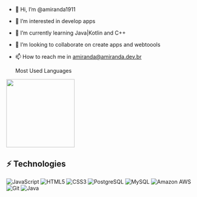 

- 👋 Hi, I’m @amiranda1911
- 👀 I’m interested in develop apps
- 🌱 I’m currently learning Java|Kotlin and C++
- 💞️ I’m looking to collaborate on create apps and webtoools
- 📫 How to reach me in amiranda@amiranda.dev.br


  <summary>Most Used Languages</summary>

<a  href="https://github.com/polarisid">
  <img  height="180em"  src="https://github-readme-stats.vercel.app/api/top-langs/?username=amiranda1911d&layout=compact">
</a>
</details>


## ⚡ Technologies

![JavaScript](https://img.shields.io/badge/-JavaScript-black?style=flat-square&logo=javascript)
![HTML5](https://img.shields.io/badge/-HTML5-E34F26?style=flat-square&logo=html5&logoColor=white)
![CSS3](https://img.shields.io/badge/-CSS3-1572B6?style=flat-square&logo=css3)
![PostgreSQL](https://img.shields.io/badge/-PostgreSQL-336791?style=flat-square&logo=postgresql)
![MySQL](https://img.shields.io/badge/-MySQL-black?style=flat-square&logo=mysql)
![Amazon AWS](https://img.shields.io/badge/Amazon%20AWS-232F3E?style=flat-square&logo=amazon-aws)
![Git](https://img.shields.io/badge/-Git-black?style=flat-square&logo=git)
![Java](https://img.shields.io/badge/-java-E34A86?style=flat-square&logo=java)

<!---
amiranda1911/amiranda1911 is a ✨ special ✨ repository because its `README.md` (this file) appears on your GitHub profile.
You can click the Preview link to take a look at your changes.
--->
